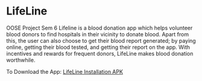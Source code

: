 # LifeLine
OOSE Project Sem 6
Lifeline is a blood donation app which helps volunteer blood donors to find hospitals in their vicinity to donate blood. Apart from this, the user can also choose to get their blood report generated; by
paying online, getting their blood tested, and getting their report on the app.
With incentives and rewards for frequent donors, LifeLine makes blood donation worthwhile.

To Download the App:
[LifeLine Installation APK](LifeLine.apk)
